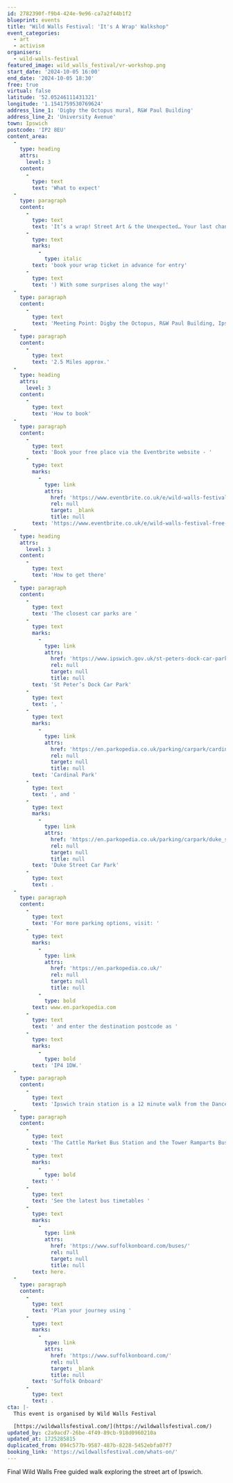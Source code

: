 ```yaml
---
id: 2782390f-f9b4-424e-9e96-ca7a2f44b1f2
blueprint: events
title: "Wild Walls Festival: 'It's A Wrap' Walkshop"
event_categories:
  - art
  - activism
organisers:
  - wild-walls-festival
featured_image: wild_walls_festival/vr-workshop.png
start_date: '2024-10-05 16:00'
end_date: '2024-10-05 18:30'
free: true
virtual: false
latitude: '52.05246111431321'
longitude: '1.1541759530769624'
address_line_1: 'Digby the Octopus mural, R&W Paul Building'
address_line_2: 'University Avenue'
town: Ipswich
postcode: 'IP2 8EU'
content_area:
  -
    type: heading
    attrs:
      level: 3
    content:
      -
        type: text
        text: 'What to expect'
  -
    type: paragraph
    content:
      -
        type: text
        text: 'It’s a wrap! Street Art & the Unexpected… Your last chance to join walking artist Sara Hayes and guests for a guided walk of her favourite spots, taking an in-depth look at some the artworks created for the Wild Walls project, and ending at the Wrap Party location; SPILL Think Tank, High Street ('
      -
        type: text
        marks:
          -
            type: italic
        text: 'book your wrap ticket in advance for entry'
      -
        type: text
        text: ') With some surprises along the way!'
  -
    type: paragraph
    content:
      -
        type: text
        text: 'Meeting Point: Digby the Octopus, R&W Paul Building, Ipswich IP2 8EU'
  -
    type: paragraph
    content:
      -
        type: text
        text: '2.5 Miles approx.'
  -
    type: heading
    attrs:
      level: 3
    content:
      -
        type: text
        text: 'How to book'
  -
    type: paragraph
    content:
      -
        type: text
        text: 'Book your free place via the Eventbrite website - '
      -
        type: text
        marks:
          -
            type: link
            attrs:
              href: 'https://www.eventbrite.co.uk/e/wild-walls-festival-free-its-a-wrap-walkshop-tickets-999053414657?aff=ebdsoporgprofile'
              rel: null
              target: _blank
              title: null
        text: 'https://www.eventbrite.co.uk/e/wild-walls-festival-free-its-a-wrap-walkshop-tickets-999053414657?aff=ebdsoporgprofile'
  -
    type: heading
    attrs:
      level: 3
    content:
      -
        type: text
        text: 'How to get there'
  -
    type: paragraph
    content:
      -
        type: text
        text: 'The closest car parks are '
      -
        type: text
        marks:
          -
            type: link
            attrs:
              href: 'https://www.ipswich.gov.uk/st-peters-dock-car-park'
              rel: null
              target: null
              title: null
        text: 'St Peter’s Dock Car Park'
      -
        type: text
        text: ', '
      -
        type: text
        marks:
          -
            type: link
            attrs:
              href: 'https://en.parkopedia.co.uk/parking/carpark/cardinal_park/ip1/ipswich/?arriving=202403071500&leaving=202403071700'
              rel: null
              target: null
              title: null
        text: 'Cardinal Park'
      -
        type: text
        text: ', and '
      -
        type: text
        marks:
          -
            type: link
            attrs:
              href: 'https://en.parkopedia.co.uk/parking/carpark/duke_street-2/ip3/ipswich/?arriving=202403071500&leaving=202403071700'
              rel: null
              target: null
              title: null
        text: 'Duke Street Car Park'
      -
        type: text
        text: .
  -
    type: paragraph
    content:
      -
        type: text
        text: 'For more parking options, visit: '
      -
        type: text
        marks:
          -
            type: link
            attrs:
              href: 'https://en.parkopedia.co.uk/'
              rel: null
              target: null
              title: null
          -
            type: bold
        text: www.en.parkopedia.com
      -
        type: text
        text: ' and enter the destination postcode as '
      -
        type: text
        marks:
          -
            type: bold
        text: 'IP4 1DW.'
  -
    type: paragraph
    content:
      -
        type: text
        text: 'Ipswich train station is a 12 minute walk from the DanceHouse.'
  -
    type: paragraph
    content:
      -
        type: text
        text: 'The Cattle Market Bus Station and the Tower Ramparts Bus Station are within 15 minutes’ walk and buses run frequently.'
      -
        type: text
        marks:
          -
            type: bold
        text: ' '
      -
        type: text
        text: 'See the latest bus timetables '
      -
        type: text
        marks:
          -
            type: link
            attrs:
              href: 'https://www.suffolkonboard.com/buses/'
              rel: null
              target: null
              title: null
        text: here.
  -
    type: paragraph
    content:
      -
        type: text
        text: 'Plan your journey using '
      -
        type: text
        marks:
          -
            type: link
            attrs:
              href: 'https://www.suffolkonboard.com/'
              rel: null
              target: _blank
              title: null
        text: 'Suffolk Onboard'
      -
        type: text
        text: .
cta: |-
  This event is organised by Wild Walls Festival

  [https://wildwallsfestival.com/](https://wildwallsfestival.com/)
updated_by: c2a9acd7-26be-4f49-89cb-918d0960210a
updated_at: 1725285815
duplicated_from: 094c577b-9587-487b-8228-5452ebfa07f7
booking_link: 'https://wildwallsfestival.com/whats-on/'
---
```

Final Wild Walls Free guided walk exploring the street art of Ipswich.